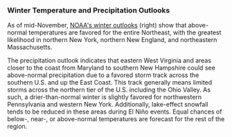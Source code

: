 ### Winter Temperature and Precipitation Outlooks

As of mid-November, [NOAA's winter outlooks](https://www.cpc.ncep.noaa.gov/) (right) show that above-normal temperatures are favored for the entire Northeast, with the greatest likelihood in northern New York, northern New England, and northeastern Massachusetts.

The precipitation outlook indicates that eastern West Virginia and areas closer to the coast from Maryland to southern New Hampshire could see above-normal precipitation due to a favored storm track across the southern U.S. and up the East Coast. This track generally means limited storms across the northern tier of the U.S. including the Ohio Valley. As such, a drier-than-normal winter is slightly favored for northwestern Pennsylvania and western New York. Additionally, lake-effect snowfall tends to be reduced in these areas during El Niño events. Equal chances of below-, near-, or above-normal temperatures are forecast for the rest of the region.